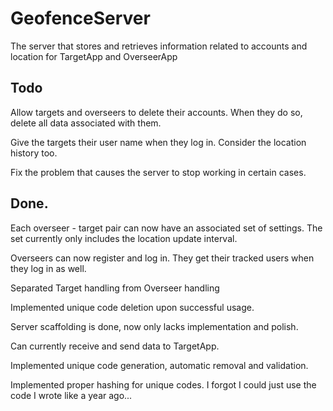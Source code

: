 # GeofenceServer
The server that stores and retrieves information related to accounts and location for TargetApp and OverseerApp

## Todo

Allow targets and overseers to delete their accounts. When they do so, delete all data associated with them.

Give the targets their user name when they log in. Consider the location history too.

Fix the problem that causes the server to stop working in certain cases.

## Done.

Each overseer - target pair can now have an associated set of settings. The set currently only includes the location update interval.

Overseers can now register and log in. They get their tracked users when they log in as well.

Separated Target handling from Overseer handling

Implemented unique code deletion upon successful usage.

Server scaffolding is done, now only lacks implementation and polish.

Can currently receive and send data to TargetApp.

Implemented unique code generation, automatic removal and validation.

Implemented proper hashing for unique codes. I forgot I could just use the code I wrote like a year ago...